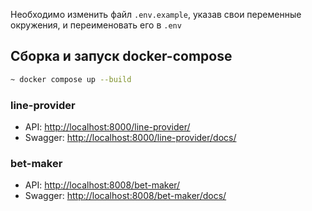 Необходимо изменить файл `.env.example`, указав свои переменные окружения, и переименовать его в `.env`

## Сборка и запуск docker-compose

```bash
~ docker compose up --build
```

### line-provider

- API: [http://localhost:8000/line-provider/](http://localhost/line-provider/)
- Swagger: [http://localhost:8000/line-provider/docs/](http://localhost/line-provider/docs/)

### bet-maker

- API: [http://localhost:8008/bet-maker/](http://localhost/bet-maker/)
- Swagger: [http://localhost:8008/bet-maker/docs/](http://localhost/bet-maker/docs/)
